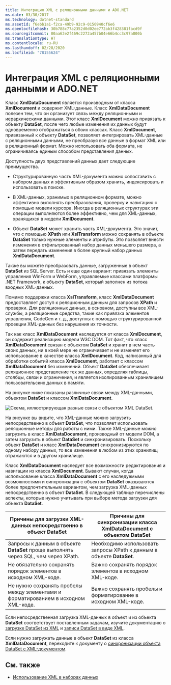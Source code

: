 ```yaml
---
title: Интеграция XML с реляционными данными и ADO.NET
ms.date: 03/30/2017
ms.technology: dotnet-standard
ms.assetid: f6ebb1a1-f2ca-49b9-92c9-0150940cf6e6
ms.openlocfilehash: 30b788c77a2352d0d02ee772ab3f428381facd9f
ms.sourcegitcommit: 00aa62e2f469c2272a457b04e66b4cc3c97a800b
ms.translationtype: HT
ms.contentlocale: ru-RU
ms.lasthandoff: 02/28/2020
ms.locfileid: "78155624"
---
```

# <a name="xml-integration-with-relational-data-and-adonet"></a>Интеграция XML с реляционными данными и ADO.NET
Класс **XmlDataDocument** является производным от класса **XmlDocument** и содержит XML-данные. Класс **XmlDataDocument** полезен тем, что он организует связь между реляционными и иерархическими данными. Этот класс **XmlDocument** можно привязать к объекту **DataSet**, после чего любые изменения их данных будут одновременно отображаться в обоих классах. Класс **XmlDocument**, привязанный к объекту **DataSet**, позволяет интегрировать XML-данные с реляционными данными, не преобразуя все данные в формат XML или в реляционный формат. Можно использовать оба формата, не ограничиваясь единым способом представления данных.  
  
 Доступность двух представлений данных дает следующие преимущества.  
  
- Структурированную часть XML-документа можно сопоставить с набором данных и эффективным образом хранить, индексировать и использовать в поиске.  
  
- В XML-данных, хранимых в реляционном формате, можно эффективно выполнять преобразования, проверку и навигацию с помощью модели курсора. Иногда в реляционных структурах эти операции выполняются более эффективно, чем для XML-данных, хранящихся в модели **XmlDocument**.  
  
- Объект **DataSet** может хранить часть XML-документа. Это значит, что с помощью **XPath** или **XslTransform** можно сохранять в объекте **DataSet** только нужные элементы и атрибуты. Это позволяет внести изменения в отфильтрованный набор данных меньшего размера, а затем передать изменения в более крупный набор данных **XmlDataDocument**.  
  
 Также вы можете преобразовать данные, загруженные в объект **DataSet** из SQL Server. Есть и еще один вариант: привязать элементы управления WinForm и WebForm, управляемые классами платформы .NET Framework, к объекту **DataSet**, который заполнен из потока входных XML-данных.  
  
 Помимо поддержки класса **XslTransform**, класс **XmlDataDocument** предоставляет доступ к реляционным данным для запросов **XPath** и проверки.  Для реляционных данных, в основном, доступны все XML-службы, а реляционные средства, такие как привязка элементов управления, CodeGen и т. д., доступны с помощью структурированной проекции XML-данных без нарушения их точности.  
  
 Так как класс **XmlDataDocument** наследуется от класса **XmlDocument**, он содержит реализацию модели W3C DOM. Тот факт, что класс **XmlDataDocument** связан с объектом **DataSet** и хранит в нем часть своих данных, ни в коей мере не ограничивает и не изменяет его использование в качестве класса **XmlDocument**. Код, написанный для обработки событий класса **XmlDocument**, работает с классом **XmlDataDocument** без изменений. Объект **DataSet** обеспечивает реляционное представление тех же данных, определяя таблицы, столбцы, связи и ограничения, и является изолированным хранилищем пользовательских данных в памяти.  
  
 На рисунке ниже показаны различные связи между XML-данными, объектом **DataSet** и классом **XmlDataDocument**.
  
 ![Схема, иллюстрирующая разные связи с объектом XML DataSet.](./media/xml-integration-with-relational-data-and-adonet/xml-integration-relational-data-adodotnet.gif)  
  
 На рисунке вы видите, что XML-данные можно загрузить непосредственно в объект **DataSet**, что позволяет использовать реляционные методы для работы с ними. Также XML-данные можно загрузить в класс **XmlDataDocument**, производный от модели DOM, а затем загрузить в объект **DataSet** и синхронизировать. Поскольку объект **DataSet** и класс **XmlDataDocument** синхронизируются по одному набору данных, то все изменения в любом из этих хранилищ отражаются и в другом хранилище.  
  
 Класс **XmlDataDocument** наследует все возможности редактирования и навигации из класса **XmlDocument**. Бывают случаи, когда использование класса **XmlDataDocument** с его наследуемыми возможностями и синхронизация с объектом **DataSet** оказываются более предпочтительным вариантом, чем загрузка XML-данных непосредственно в объект **DataSet**. В следующей таблице перечислены аспекты, которые нужно учитывать при выборе метода загрузки для объекта **DataSet**.  
  
|Причины для загрузки XML-данных непосредственно в объект DataSet|Причины для синхронизации класса XmlDataDocument с объектом DataSet|  
|----------------------------------------------|-----------------------------------------------------------|  
|Запросы к данным в объекте **DataSet** проще выполнять через SQL, чем через XPath.|Необходимо использовать запросы XPath к данным в объекте **DataSet**.|  
|Не обязательно сохранять порядок элементов в исходном XML-коде.|Важно сохранять порядок элементов в исходном XML-коде.|  
|Не нужно сохранять пробелы между элементами и форматированием в исходном XML-коде.|Важно сохранять пробелы и форматирование в исходном XML-коде.|  
  
 Если непосредственная загрузка XML-данных в объект и из объекта **DataSet** соответствует поставленным задачам, изучите документацию о [загрузке DataSet из XML](../../../../docs/framework/data/adonet/dataset-datatable-dataview/loading-a-dataset-from-xml.md) и [записи DataSet в виде XML](../../../../docs/framework/data/adonet/dataset-datatable-dataview/writing-dataset-contents-as-xml-data.md).  
  
 Если нужно загружать данные в объект **DataSet** из класса **XmlDataDocument**, переходите к документу о [синхронизации объекта DataSet с XML-документом](../../../../docs/framework/data/adonet/dataset-datatable-dataview/dataset-and-xmldatadocument-synchronization.md).  
  
## <a name="see-also"></a>См. также

- [Использование XML в наборах данных](../../../../docs/framework/data/adonet/dataset-datatable-dataview/using-xml-in-a-dataset.md)
